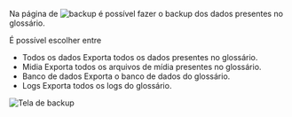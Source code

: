 Na página de ![backup](/admin/backup) é possível fazer o backup dos dados presentes no glossário.

É possível escolher entre 

- Todos os dados
    Exporta todos os dados presentes no glossário.
- Midia
    Exporta todos os arquivos de mídia presentes no glossário.
- Banco de dados
    Exporta o banco de dados do glossário.
- Logs 
    Exporta todos os logs do glossário.

![Tela de backup]()